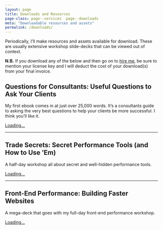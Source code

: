 ```yaml
---
layout: page
title: Downloads and Resources
page-class: page--services  page--downloads
meta: "Downloadable resources and assets"
permalink: /downloads/
---
```


Periodically, I’ll make resources and assets available for download. These are
usually extensive workshop slide-decks that can be viewed out of context.

**N.B.** If you download any of the below and then go on to [hire
me](/services/), be sure to mention your license key and I will deduct the cost
of your download(s) from your final invoice.

## Questions for Consultants: Useful Questions to Ask Your Clients

My first ebook comes in at just over 25,000 words. It’s a consultants guide to
asking the very best questions to help your clients be more successful. I think
you’ll like it.

<div class="gumroad-product-embed" data-gumroad-product-id="questions-for-consultants"><a href="https://gumroad.com/l/questions-for-consultants">Loading…</a></div>

- - -

## Trade Secrets: Secret Performance Tools (and How to Use ’Em)

A half-day workshop all about secret and well-hidden performance tools.

<div class="gumroad-product-embed" data-gumroad-product-id="trade-secrets"><a href="https://gumroad.com/l/trade-secrets">Loading…</a></div>

- - -

## Front-End Performance: Building Faster Websites

A mega-deck that goes with my full-day front-end performance workshop.

<div class="gumroad-product-embed" data-gumroad-product-id="perfmatters"><a href="https://gumroad.com/l/perfmatters">Loading…</a></div>

